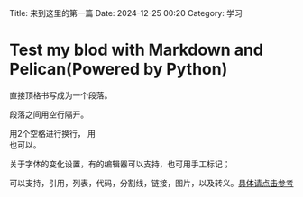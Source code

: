 Title: 来到这里的第一篇
Date: 2024-12-25 00:20
Category: 学习

# Test my blod with Markdown and Pelican(Powered by Python)

直接顶格书写成为一个段落。

段落之间用空行隔开。

用2个空格进行换行，  用<br>也可以。

关于字体的变化设置，有的编辑器可以支持，也可用手工标记；

可以支持，引用，列表，代码，分割线，链接，图片，以及转义。[具体请点击参考](https://markdown.com.cn/basic-syntax/htmls.html)


